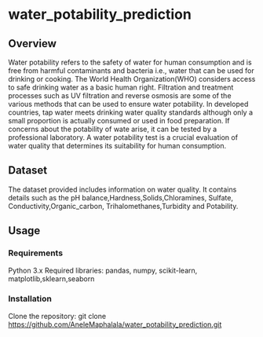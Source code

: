 # water_potability_prediction


## Overview
Water potability refers to the safety of water for human consumption and is free from harmful contaminants and bacteria i.e., water that can be used for drinking or cooking. The World Health Organization(WHO) considers access to safe drinking water as a basic human right. Filtration and treatment processes such as UV filtration and reverse osmosis are some of the various methods that can be used to ensure water potability. In developed countries, tap water meets drinking water quality standards although only a small proportion is actually consumed or used in food preparation. If concerns about the potability of wate arise, it can be tested by a professional laboratory. A water potability test is a crucial evaluation of water quality that determines its suitability for human consumption.

## Dataset
The dataset provided includes information on water quality. It contains details such as the pH balance,Hardness,Solids,Chloramines, Sulfate, Conductivity,Organic_carbon, Trihalomethanes,Turbidity and Potability.


## Usage
### Requirements
Python 3.x
Required libraries: pandas, numpy, scikit-learn, matplotlib,sklearn,seaborn

### Installation
Clone the repository: git clone https://github.com/AneleMaphalala/water_potability_prediction.git

